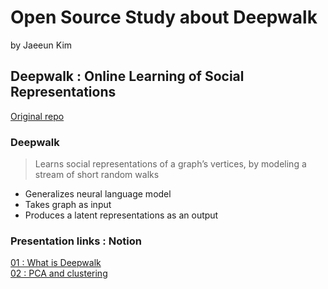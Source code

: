 # Open Source Study about Deepwalk
by Jaeeun Kim
## Deepwalk : Online Learning of Social Representations
[Original repo](https://github.com/phanein/deepwalk "https://github.com/phanein/deepwalk")

### Deepwalk
> Learns social representations of a graph’s vertices, by modeling a stream of short random walks
* Generalizes neural language model
* Takes graph as input
* Produces a latent representations as an output

### Presentation links : Notion
[01 : What is Deepwalk](https://givemesomecoffee.notion.site/220112-DeepWalk_-07d5e66a59234726968504b0cbe4c14e "220112_deepwalk")   
[02 : PCA and clustering](https://givemesomecoffee.notion.site/220118-DeepWalk_-76098f4927c24398ae7fcc86590e7ff6 "220118_deepwalk")
